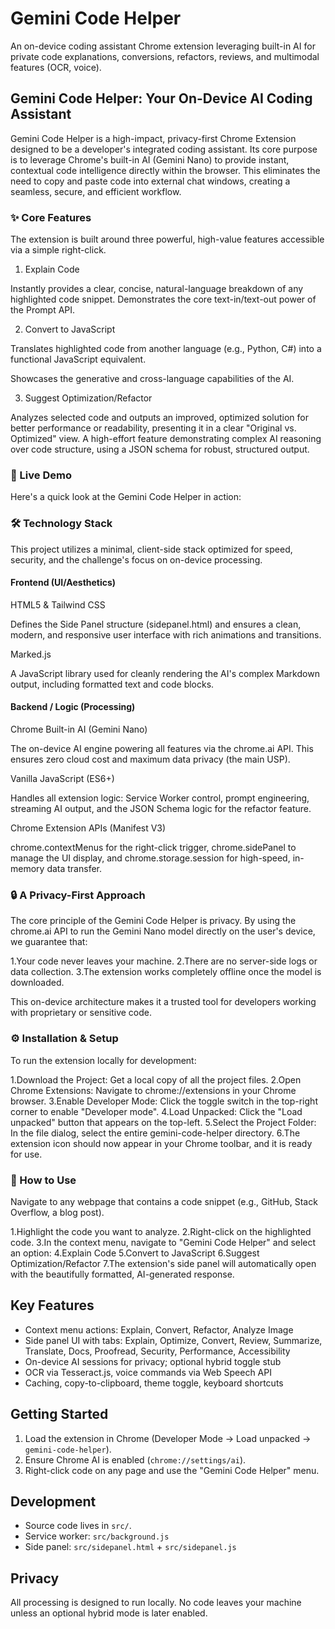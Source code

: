 # Gemini Code Helper

An on-device coding assistant Chrome extension leveraging built-in AI for private code explanations, conversions, refactors, reviews, and multimodal features (OCR, voice).

## Gemini Code Helper: Your On-Device AI Coding Assistant

Gemini Code Helper is a high-impact, privacy-first Chrome Extension designed to be a developer's integrated coding assistant. Its core purpose is to leverage Chrome's built-in AI (Gemini Nano) to provide instant, contextual code intelligence directly within the browser. This eliminates the need to copy and paste code into external chat windows, creating a seamless, secure, and efficient workflow.

### ✨ Core Features

The extension is built around three powerful, high-value features accessible via a simple right-click.

1. Explain Code

Instantly provides a clear, concise, natural-language breakdown of any highlighted code snippet.
Demonstrates the core text-in/text-out power of the Prompt API.

2. Convert to JavaScript

Translates highlighted code from another language (e.g., Python, C#) into a functional JavaScript equivalent.

Showcases the generative and cross-language capabilities of the AI.

3. Suggest Optimization/Refactor

Analyzes selected code and outputs an improved, optimized solution for better performance or readability, presenting it in a clear "Original vs. Optimized" view.
A high-effort feature demonstrating complex AI reasoning over code structure, using a JSON schema for robust, structured output.

### 🚀 Live Demo
Here's a quick look at the Gemini Code Helper in action:

### 🛠️ Technology Stack
This project utilizes a minimal, client-side stack optimized for speed, security, and the challenge's focus on on-device processing.

#### Frontend (UI/Aesthetics)
HTML5 & Tailwind CSS

Defines the Side Panel structure (sidepanel.html) and ensures a clean, modern, and responsive user interface with rich animations and transitions.

Marked.js

A JavaScript library used for cleanly rendering the AI's complex Markdown output, including formatted text and code blocks.

#### Backend / Logic (Processing)
Chrome Built-in AI (Gemini Nano)

The on-device AI engine powering all features via the chrome.ai API. This ensures zero cloud cost and maximum data privacy (the main USP).

Vanilla JavaScript (ES6+)

Handles all extension logic: Service Worker control, prompt engineering, streaming AI output, and the JSON Schema logic for the refactor feature.

Chrome Extension APIs (Manifest V3)

chrome.contextMenus for the right-click trigger, chrome.sidePanel to manage the UI display, and chrome.storage.session for high-speed, in-memory data transfer.

### 🔒 A Privacy-First Approach

The core principle of the Gemini Code Helper is privacy. By using the chrome.ai API to run the Gemini Nano model directly on the user's device, we guarantee that:

1.Your code never leaves your machine.
2.There are no server-side logs or data collection.
3.The extension works completely offline once the model is downloaded.

This on-device architecture makes it a trusted tool for developers working with proprietary or sensitive code.

### ⚙️ Installation & Setup

To run the extension locally for development:

1.Download the Project: Get a local copy of all the project files.
2.Open Chrome Extensions: Navigate to chrome://extensions in your Chrome browser.
3.Enable Developer Mode: Click the toggle switch in the top-right corner to enable "Developer mode".
4.Load Unpacked: Click the "Load unpacked" button that appears on the top-left.
5.Select the Project Folder: In the file dialog, select the entire gemini-code-helper directory.
6.The extension icon should now appear in your Chrome toolbar, and it is ready for use.

### 📖 How to Use
Navigate to any webpage that contains a code snippet (e.g., GitHub, Stack Overflow, a blog post).

1.Highlight the code you want to analyze.
2.Right-click on the highlighted code.
3.In the context menu, navigate to "Gemini Code Helper" and select an option:
4.Explain Code
5.Convert to JavaScript
6.Suggest Optimization/Refactor
7.The extension's side panel will automatically open with the beautifully formatted, AI-generated response.

## Key Features
- Context menu actions: Explain, Convert, Refactor, Analyze Image
- Side panel UI with tabs: Explain, Optimize, Convert, Review, Summarize, Translate, Docs, Proofread, Security, Performance, Accessibility
- On-device AI sessions for privacy; optional hybrid toggle stub
- OCR via Tesseract.js, voice commands via Web Speech API
- Caching, copy-to-clipboard, theme toggle, keyboard shortcuts

## Getting Started
1. Load the extension in Chrome (Developer Mode → Load unpacked → `gemini-code-helper`).
2. Ensure Chrome AI is enabled (`chrome://settings/ai`).
3. Right-click code on any page and use the "Gemini Code Helper" menu.

## Development
- Source code lives in `src/`.
- Service worker: `src/background.js`
- Side panel: `src/sidepanel.html` + `src/sidepanel.js`

## Privacy
All processing is designed to run locally. No code leaves your machine unless an optional hybrid mode is later enabled.